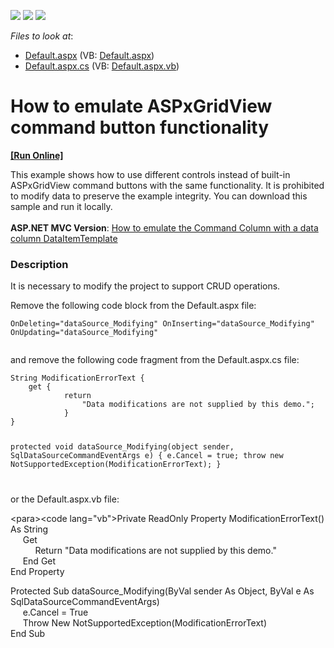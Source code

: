 <!-- default badges list -->
![](https://img.shields.io/endpoint?url=https://codecentral.devexpress.com/api/v1/VersionRange/128539910/12.2.8%2B)
[![](https://img.shields.io/badge/Open_in_DevExpress_Support_Center-FF7200?style=flat-square&logo=DevExpress&logoColor=white)](https://supportcenter.devexpress.com/ticket/details/E4664)
[![](https://img.shields.io/badge/📖_How_to_use_DevExpress_Examples-e9f6fc?style=flat-square)](https://docs.devexpress.com/GeneralInformation/403183)
<!-- default badges end -->
<!-- default file list -->
*Files to look at*:

* [Default.aspx](./CS/WebSite/Default.aspx) (VB: [Default.aspx](./VB/WebSite/Default.aspx))
* [Default.aspx.cs](./CS/WebSite/Default.aspx.cs) (VB: [Default.aspx.vb](./VB/WebSite/Default.aspx.vb))
<!-- default file list end -->
# How to emulate ASPxGridView command button functionality
<!-- run online -->
**[[Run Online]](https://codecentral.devexpress.com/e4664/)**
<!-- run online end -->


<p>This example shows how to use different controls instead of built-in ASPxGridView command buttons with the same functionality. It is prohibited to modify data to preserve the example integrity. You can download this sample and run it locally.<br /><br /><strong>ASP.NET MVC Version</strong>: <a href="https://www.devexpress.com/Support/Center/p/E4058">How to emulate the Command Column with a data column DataItemTemplate</a></p>


<h3>Description</h3>

<p>It is necessary to modify the project to support CRUD operations.</p>
<p>Remove the following code block from the Default.aspx file:</p>
<code lang="aspx">OnDeleting="dataSource_Modifying" OnInserting="dataSource_Modifying" OnUpdating="dataSource_Modifying"

</code>
<p>and remove the following code fragment from the Default.aspx.cs file:</p>
<code lang="cs">String ModificationErrorText {
	get {
        	return
                "Data modifications are not supplied by this demo.";
            }
}

protected void dataSource_Modifying(object sender, SqlDataSourceCommandEventArgs e) {
	e.Cancel = true;
        throw new NotSupportedException(ModificationErrorText);
}

</code>
<p>or the Default.aspx.vb file:</p>
&lt;para&gt;&lt;code lang="vb"&gt;Private ReadOnly Property ModificationErrorText() As String &nbsp;&nbsp;&nbsp;&nbsp;&nbsp;<br /> &nbsp;&nbsp;&nbsp;&nbsp;&nbsp;Get &nbsp;&nbsp;&nbsp;&nbsp;&nbsp;&nbsp;&nbsp;&nbsp;&nbsp;&nbsp;<br /> &nbsp;&nbsp;&nbsp;&nbsp;&nbsp;&nbsp;&nbsp;&nbsp;&nbsp;&nbsp;Return "Data modifications are not supplied by this demo." &nbsp;&nbsp;&nbsp;&nbsp;&nbsp;&nbsp;&nbsp;&nbsp;&nbsp;&nbsp;<br /> &nbsp;&nbsp;&nbsp;&nbsp;&nbsp;End Get <br /> End Property
<p>Protected Sub dataSource_Modifying(ByVal sender As Object, ByVal e As SqlDataSourceCommandEventArgs) &nbsp;&nbsp;&nbsp;&nbsp;&nbsp;<br /> &nbsp;&nbsp;&nbsp;&nbsp;&nbsp;e.Cancel = True &nbsp;&nbsp;&nbsp;&nbsp;&nbsp;<br /> &nbsp;&nbsp;&nbsp;&nbsp;&nbsp;Throw New NotSupportedException(ModificationErrorText) <br /> End Sub</p>

<br/>


